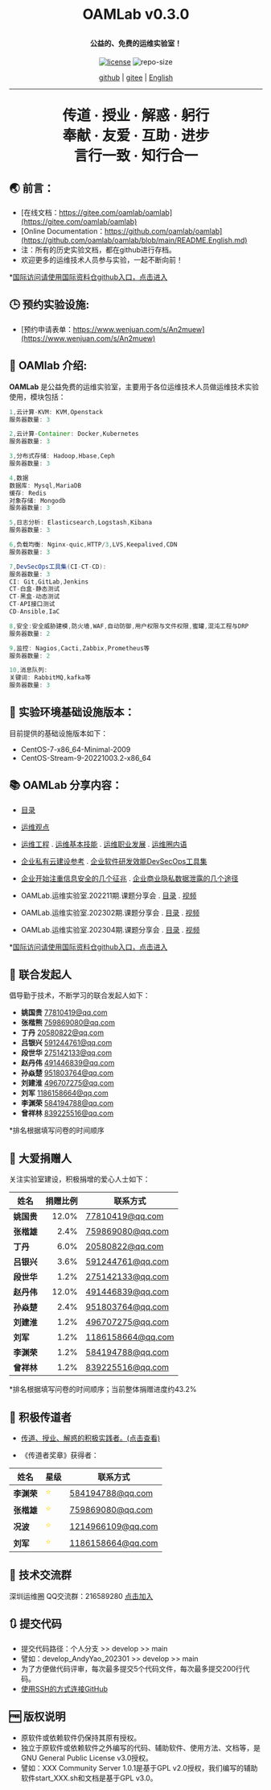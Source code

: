
<h1 align="center" style="margin: 30px 0 30px; font-weight: bold;">OAMLab v0.3.0</h1>
<h4 align="center">公益的、免费的运维实验室！</h4>
<p align="center">
  <a href="./LICENSE"><img alt="license" src="https://img.shields.io/github/license/oamlab/oamlab" /></a>
  <img alt="repo-size" src="https://img.shields.io/github/repo-size/oamlab/oamlab" />
</p>

<p align="center">
   <a href="https://github.com/oamlab">github</a> | 
   <a href="https://gitee.com/oamlab/oamlab">gitee</a> | 
   <a href="https://github.com/oamlab/oamlab/blob/main/README.English.md">English</a>
</p>

<p align="center"></p>

---
<h1 align="center" style="margin: 30px 0 30px; font-weight: bold;">传道 · 授业 · 解惑 · 躬行<br>奉献 · 友爱 · 互助 · 进步<br>言行一致 · 知行合一</h1>

## 🌏 前言：
- [在线文档：https://gitee.com/oamlab/oamlab](https://gitee.com/oamlab/oamlab)
- [Online Documentation：https://github.com/oamlab/oamlab](https://github.com/oamlab/oamlab/blob/main/README.English.md)
- 注：所有的历史实验文档，都在github进行存档。
- 欢迎更多的运维技术人员参与实验，一起不断向前！

*[国际访问请使用国际资料仓github入口，点击进入](https://github.com/oamlab)

## 🕒 预约实验设施:

- [预约申请表单：https://www.wenjuan.com/s/An2muew](https://www.wenjuan.com/s/An2muew)

## 📃 OAMlab 介绍:

**OAMLab** 是公益免费的运维实验室，主要用于各位运维技术人员做运维技术实验使用，模块包括：

``` java
1,云计算-KVM: KVM,Openstack
服务器数量: 3

2,云计算-Container: Docker,Kubernetes
服务器数量: 3

3,分布式存储: Hadoop,Hbase,Ceph
服务器数量: 3

4,数据
数据库: Mysql,MariaDB
缓存: Redis
对象存储: Mongodb
服务器数量: 3

5,日志分析: Elasticsearch,Logstash,Kibana
服务器数量: 3

6,负载均衡: Nginx-quic,HTTP/3,LVS,Keepalived,CDN
服务器数量: 3

7,DevSecOps工具集(CI-CT-CD):
服务器数量: 3
CI: Git,GitLab,Jenkins
CT-白盒-静态测试
CT-黑盒-动态测试
CT-API接口测试
CD-Ansible,IaC

8,安全:安全威胁建模,防火墙,WAF,自动防御,用户权限与文件权限,蜜罐,混沌工程与DRP
服务器数量: 2

9,监控: Nagios,Cacti,Zabbix,Prometheus等
服务器数量: 2

10,消息队列:
关键词: RabbitMQ,kafka等
服务器数量: 3

```

## 🧰 实验环境基础设施版本：

目前提供的基础设施版本如下：

- CentOS-7-x86_64-Minimal-2009
- CentOS-Stream-9-20221003.2-x86_64

## 📚 OAMLab 分享内容：

- [目录](https://gitee.com/OAMLab/oamlab/tree/main/OAMLab)

- [运维观点](https://gitee.com/OAMLab/oamlab/tree/main/OAMLab/161_%E8%BF%90%E7%BB%B4%E8%A7%82%E7%82%B9)

- [运维工程](https://gitee.com/OAMLab/oamlab/raw/main/OAMLab/161_%E8%BF%90%E7%BB%B4%E8%A7%82%E7%82%B9/202_%E8%BF%90%E7%BB%B4.%E8%BF%90%E7%BB%B4%E5%B7%A5%E7%A8%8B.20230319.0927.pdf) . [运维基本技能](https://gitee.com/OAMLab/oamlab/raw/main/OAMLab/161_%E8%BF%90%E7%BB%B4%E8%A7%82%E7%82%B9/206_%E8%BF%90%E7%BB%B4.%E5%9F%BA%E6%9C%AC%E6%8A%80%E8%83%BD.20230324.2009.pdf) . [运维职业发展](https://gitee.com/OAMLab/oamlab/raw/main/OAMLab/161_%E8%BF%90%E7%BB%B4%E8%A7%82%E7%82%B9/212_%E8%BF%90%E7%BB%B4.%E8%81%8C%E4%B8%9A%E5%8F%91%E5%B1%95.20230322.1911.pdf) . [运维圈内语](https://gitee.com/OAMLab/oamlab/blob/main/OAMLab/161_%E8%BF%90%E7%BB%B4%E8%A7%82%E7%82%B9/311_%E8%BF%90%E7%BB%B4.%E5%9C%88%E5%86%85%E8%AF%AD.md)

- [企业私有云建设参考](https://gitee.com/OAMLab/oamlab/raw/main/OAMLab/161_%E8%BF%90%E7%BB%B4%E8%A7%82%E7%82%B9/5102_%E8%BF%90%E7%BB%B4.%E7%A7%81%E6%9C%89%E4%BA%91.%E4%BC%81%E4%B8%9A%E7%A7%81%E6%9C%89%E4%BA%91%E5%BB%BA%E8%AE%BE%E5%8F%82%E8%80%83.20230406.1959.pdf) . [企业软件研发效能DevSecOps工具集](https://gitee.com/OAMLab/oamlab/raw/main/OAMLab/161_%E8%BF%90%E7%BB%B4%E8%A7%82%E7%82%B9/5202_%E8%BF%90%E7%BB%B4.DecSecOps.%E4%BC%81%E4%B8%9A%E8%BD%AF%E4%BB%B6%E7%A0%94%E5%8F%91%E6%95%88%E8%83%BDDecSecOps%E5%B7%A5%E5%85%B7%E9%9B%86%E5%9C%A8%E4%BC%81%E4%B8%9A%E5%BA%94%E7%94%A8%E4%B8%AD%E7%9A%84%E5%8F%82%E8%80%83.20230415.2101.pdf)

- [企业开始注重信息安全的几个征兆](https://gitee.com/OAMLab/oamlab/raw/main/OAMLab/161_%E8%BF%90%E7%BB%B4%E8%A7%82%E7%82%B9/5302_%E8%BF%90%E7%BB%B4.%E5%AE%89%E5%85%A8.%E4%BF%A1%E6%81%AF%E5%AE%89%E5%85%A8.%E4%BC%81%E4%B8%9A%E5%BC%80%E5%A7%8B%E6%B3%A8%E9%87%8D%E4%BF%A1%E6%81%AF%E5%AE%89%E5%85%A8%E7%9A%84%E5%87%A0%E4%B8%AA%E5%BE%81%E5%85%86.20230328.2002.pdf) . [企业商业隐私数据泄露的几个途径](https://gitee.com/OAMLab/oamlab/raw/main/OAMLab/161_%E8%BF%90%E7%BB%B4%E8%A7%82%E7%82%B9/5304_%E8%BF%90%E7%BB%B4.%E5%AE%89%E5%85%A8.%E4%BF%A1%E6%81%AF%E5%AE%89%E5%85%A8.%E4%BC%81%E4%B8%9A%E5%95%86%E4%B8%9A%E9%9A%90%E7%A7%81%E6%95%B0%E6%8D%AE%E6%B3%84%E9%9C%B2%E7%9A%84%E5%87%A0%E4%B8%AA%E9%80%94%E5%BE%84.20230424.2225.pdf)

- OAMLab.运维实验室.202211期.课题分享会 . [目录](https://gitee.com/OAMLab/oamlab/tree/main/OAMLab/401_%E8%BF%90%E7%BB%B4%E5%AE%9E%E9%AA%8C/2022-11) . [视频](https://gitee.com/OAMLab/oamlab/blob/main/OAMLab/401_%E8%BF%90%E7%BB%B4%E5%AE%9E%E9%AA%8C/2022-11/302_OAMLab.%E8%BF%90%E7%BB%B4%E5%AE%9E%E9%AA%8C%E5%AE%A4.202211%E6%9C%9F.%E8%AF%BE%E9%A2%98%E5%88%86%E4%BA%AB%E4%BC%9A.%E8%A7%86%E9%A2%91.20221208.1508.md)

- OAMLab.运维实验室.202302期.课题分享会 . [目录](https://gitee.com/OAMLab/oamlab/tree/main/OAMLab/401_%E8%BF%90%E7%BB%B4%E5%AE%9E%E9%AA%8C/2023-02) . [视频](https://gitee.com/OAMLab/oamlab/blob/main/OAMLab/401_%E8%BF%90%E7%BB%B4%E5%AE%9E%E9%AA%8C/2023-02/302_OAMLab.%E8%BF%90%E7%BB%B4%E5%AE%9E%E9%AA%8C%E5%AE%A4.202302%E6%9C%9F.%E8%AF%BE%E9%A2%98%E5%88%86%E4%BA%AB%E4%BC%9A.%E8%A7%86%E9%A2%91.20230227.1908.md)

- OAMLab.运维实验室.202304期.课题分享会 . [目录](https://gitee.com/OAMLab/oamlab/tree/main/OAMLab/401_%E8%BF%90%E7%BB%B4%E5%AE%9E%E9%AA%8C/2023-04) . [视频](https://gitee.com/OAMLab/oamlab/blob/main/OAMLab/401_%E8%BF%90%E7%BB%B4%E5%AE%9E%E9%AA%8C/2023-04/302_OAMLab.%E8%BF%90%E7%BB%B4%E5%AE%9E%E9%AA%8C%E5%AE%A4.202304%E6%9C%9F.%E8%AF%BE%E9%A2%98%E5%88%86%E4%BA%AB%E4%BC%9A.%E8%A7%86%E9%A2%91.20230415.1908.md)

*[国际访问请使用国际资料仓github入口，点击进入](https://github.com/oamlab)

## 🤝 联合发起人

倡导勤于技术，不断学习的联合发起人如下：

- **姚国贵** 77810419@qq.com
- **张楷熊** 759869080@qq.com
- **丁丹** 20580822@qq.com
- **吕银兴** 591244761@qq.com
- **段世华** 275142133@qq.com
- **赵丹伟** 491446839@qq.com
- **孙焱楚** 951803764@qq.com
- **刘建淮** 496707275@qq.com
- **刘军** 1186158664@qq.com
- **李渊荣** 584194788@qq.com
- **曾祥林** 839225516@qq.com

*排名根据填写问卷的时间顺序

## 💖 大爱捐赠人

关注实验室建设，积极捐增的爱心人士如下：

| 姓名						 | 捐赠比例	 |联系方式|
|----------|------:|-----------------|
| **姚国贵**  | 12.0% |   77810419@qq.com |
| **张楷雄**  |  2.4% |  759869080@qq.com |
| **丁丹**   |  6.0% |   20580822@qq.com |
| **吕银兴**  |  3.6% |  591244761@qq.com |
| **段世华**  |  1.2% |  275142133@qq.com |
| **赵丹伟**  | 12.0% |  491446839@qq.com |
| **孙焱楚**  |  2.4% |  951803764@qq.com |
| **刘建淮**  |  1.2% |  496707275@qq.com |
| **刘军**   |  1.2% | 1186158664@qq.com |
| **李渊荣**  |  1.2% |  584194788@qq.com |
| **曾祥林**  |  1.2% |  839225516@qq.com |

*排名根据填写问卷的时间顺序；当前整体捐赠进度约43.2%

## 🥇 积极传道者
- [传道、授业、解惑的积极实践者。(点击查看)](https://gitee.com/OAMLab/oamlab/blob/main/OAMLab/131_%E4%BC%A0%E9%81%93%E8%80%85/README.gitee.md)


- 《传道者奖章》获得者：

| 姓名						 | 星级	                            |联系方式|
|----------|:-------------------------------|-----------------|
| **李渊荣**  | <font color="#FFD700">⭐</font> |   584194788@qq.com |
| **张楷雄**  | <font color="#FFD700">⭐</font> |  759869080@qq.com |
| **况波**   | <font color="#FFD700">⭐</font> |   1214966109@qq.com |
| **刘军**   | <font color="#FFD700">⭐</font> |  1186158664@qq.com |

## 📶 技术交流群
深圳运维圈 QQ交流群：216589280 [点击加入](https://jq.qq.com/?_wv=1027&k=tdDtDoUp)

## 🔃 提交代码
- 提交代码路径：个人分支 >> develop >> main
- 譬如：develop_AndyYao_202301 >> develop >> main
- 为了方便做代码评审，每次最多提交5个代码文件，每次最多提交200行代码。
- [使用SSH的方式连接GitHub](./OAMLab/171_运维工具/301_开发工具/211_GitHub_SSH_Key.md)

## 🆓 版权说明
- 原软件或依赖软件仍保持其原有授权。
- 独立于原软件或依赖软件之外编写的代码、辅助软件、使用方法、文档等，是GNU General Public License v3.0授权。
- 譬如：XXX Community Server 1.0.1是基于GPL v2.0授权，我们编写的辅助软件start_XXX.sh和文档是基于GPL v3.0。

<br>